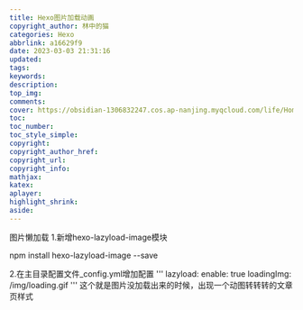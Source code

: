 ```yaml
---
title: Hexo图片加载动画
copyright_author: 林中的猫
categories: Hexo
abbrlink: a16629f9
date: 2023-03-03 21:31:16
updated:
tags:
keywords:
description:
top_img: 
comments:
cover: https://obsidian-1306832247.cos.ap-nanjing.myqcloud.com/life/Home03.jpg
toc:
toc_number:
toc_style_simple:
copyright:
copyright_author_href:
copyright_url:
copyright_info:
mathjax:
katex:
aplayer:
highlight_shrink:
aside:
---
```

图片懒加载
1.新增hexo-lazyload-image模块

npm install hexo-lazyload-image --save

2.在主目录配置文件_config.yml增加配置
'''
lazyload:
  enable: true
  loadingImg: /img/loading.gif
'''
这个就是图片没加载出来的时候，出现一个动图转转转的文章页样式